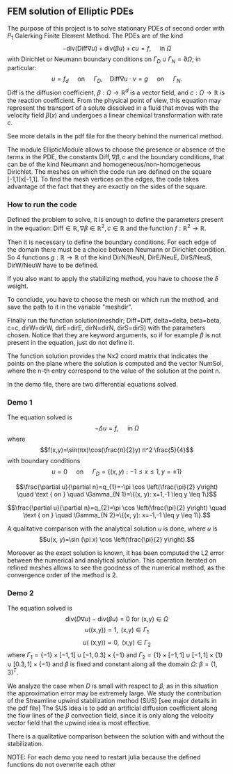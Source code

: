 ## FEM solution of Elliptic PDEs

The purpose of this project is to solve stationary PDEs of second order 
with $P_1$ Galerking Finite Element Method. The PDEs are of the kind
$$-\text{div}(\text{Diff}\nabla u)+\text{div}(\beta u)+cu=f, \quad \text { in } \Omega
$$
with Dirichlet or Neumann boundary conditions on 
$\Gamma_D\cup\Gamma_N=\partial\Omega$; in particular:
$$u=f_d \quad \text { on } \quad \Gamma_{D},\quad \text{Diff}\nabla u\cdot\nu=g \quad \text { on } \quad \Gamma_{N}.$$
$\text{Diff}$ is the diffusion coefficient, $\beta: \Omega \rightarrow \mathbb{R}^d$ is a vector field, and $c: \Omega \rightarrow \mathbb{R}$ is the reaction coefficient. From the physical point of view, this equation may represent the transport of a solute dissolved in a fluid that moves with the velocity field $\beta(x)$ and undergoes a linear chemical transformation with rate $c$.

See more details in the pdf file for the theory behind the numerical method.

The module EllipticModule allows to choose the presence or absence of the terms in the PDE, the constants $\text{Diff},\nabla\beta,c$ and the boundary conditions, that can be of the kind Neumann and homogeneous/non-homogeneous Dirichlet.
The meshes on which the code run are defined on the square [-1,1]x[-1,1]. To find the mesh vertices on the edges, the code takes advantage of the fact that they are exactly on the sides of the square.

### How to run the code
Defined the problem to solve, it is enough to define the parameters present in the equation:
$\text{Diff}\in\mathbb{R}, \nabla\beta\in\mathbb{R}^2,c\in\mathbb{R}$ and the function  $f:\mathbb{R}^2\rightarrow\mathbb{R}$.

Then it is necessary to define the boundary conditions. For each edge of the domain there must be a choice between Neumann or Dirichlet condition. So 4 functions $g:\mathbb{R}\rightarrow\mathbb{R}$ of the kind DirN/NeuN, DirE/NeuE, DirS/NeuS, DirW/NeuW have to be defined.

If you also want to apply the stabilizing method, you have to choose the $\delta$ weight.

To conclude, you have to choose the mesh on which run the method, and save the path to it in the variable "meshdir".

Finally run the function solution(meshdir; Diff=Diff, delta=delta, beta=beta, c=c, dirW=dirW, dirE=dirE, dirN=dirN, dirS=dirS) with the parameters chosen. Notice that they are keyword arguments, so if for example $\beta$ is not present in the equation, just do not define it.

The function solution provides the Nx2 coord matrix that indicates the points on the plane where the solution is computed and the vector NumSol, where the n-th entry correspond to the value of the solution at the point n.


In the demo file, there are two differential equations solved.

### Demo 1

The equation solved is 
$$-\Delta u=f, \quad \text { in } \Omega$$
where 
$$f(x,y)=\sin(πx)\cos(\frac{π}{2}y) π^2 \frac{5}{4}$$
with boundary conditions
$$u=0 \quad \text{ on } \quad \Gamma_{D}=\{(x, y):-1 \leq x \leq 1, y=\pm 1\}$$


$$\frac{\partial u}{\partial n}=q_{1}=-\pi \cos \left(\frac{\pi}{2} y\right) \quad \text { on } \quad \Gamma_{N 1}=\{(x, y): x=1,-1 \leq y \leq 1\}$$

$$\frac{\partial u}{\partial n}=q_{2}=\pi \cos \left(\frac{\pi}{2} y\right) \quad \text { on } \quad \Gamma_{N 2}=\{(x, y): x=-1,-1 \leq y \leq 1\}.$$

A qualitative comparison with the analytical solution $u$ is done, where $u$ is
$$u(x, y)=\sin (\pi x) \cos \left(\frac{\pi}{2} y\right).$$

Moreover as the exact solution is known, it has been computed the L2 error between the numerical and analytical solution. This operation iterated on refined meshes allows to see the goodness of the numerical method, as the convergence order of the method is 2.

### Demo 2
The equation solved is 
$$\text{div}(D\nabla u)-\text{div}(\beta u)=0  \text{ for (x,y)} \in \Omega$$
$$u(\text{(x,y)})=1, \text{ (x,y)} \in \Gamma_1$$
$$u(\text{ (x,y)})=0, \text{ (x,y)} \in \Gamma_2$$
where $\Gamma_1=\{-1\}\times[-1,1] \cup [-1,0.3]\times\{-1\}$ and $\Gamma_2=\{1\}\times[-1, 1] \cup [-1,1]\times\{1\}\cup [0.3,1]\times\{-1\}$ and $\beta$ is fixed and constant along all the domain $\Omega$: $\beta=(1,3)^T.$

We analyze the case when $D$ is small with respect to $\beta$, as in this situation the approximation error may be extremely large. We study the contribution of the Streamline upwind stabilization method (SUS) [see major details in the pdf file]
The SUS idea is to add an artificial diffusion coefficient along the flow lines of the $\beta$ convection field, since it is only along the velocity vector field that the upwind idea is most effective.

There is a qualitative comparison between the solution with and without the stabilization.

NOTE: For each demo you need to restart julia because the defined functions do not overwrite each other
 
